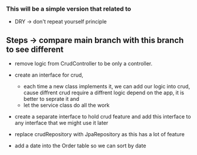 ### This will be a simple version that related to 

- DRY -> don't repeat yourself principle

## Steps -> compare main branch with this branch to see different
- remove logic from CrudController to be only a controller.
- create an interface for crud, 
  - each time a new class implements it, we can add our logic into crud, cause diffrent crud require a diffrent logic depend on the app, it is better to seprate it and
  - let the service class do all the work 
- create a separate interface to hold crud feature and add this interface to any interface that we might use it later

- replace crudRepository with JpaRepository as this has a lot of feature 

- add a date into the Order table so we can sort by date

